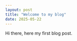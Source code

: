 ```yaml
---
layout: post
title: "Welcome to my blog"
date: 2025-05-22
---
```


Hi there, here my first blog post.
